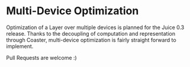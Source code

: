 # Multi-Device Optimization

Optimization of a Layer over multiple devices is planned for the Juice 0.3
release. Thanks to the decoupling of computation and representation through
Coaster, multi-device optimization is fairly straight forward to implement.

Pull Requests are welcome :)
